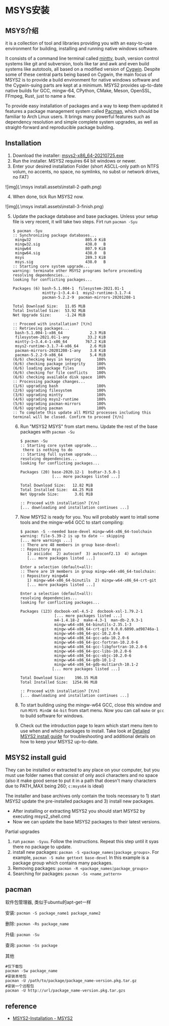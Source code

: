 # MSYS安装

## MSYS介绍

it is a collection of tool and libraries providing you with an easy-to-use environment for building, installing and running native windows software. 

It consists of a command line terminal called [mintty](https://mintty.github.io/), bush, version control systems like git and subversion, tools like tar and awk and even build systems like autotools, all based on a modified version of [Cygwin](https://cygwin.com/). Despite some of these central parts being based on Cygwin, the main focus of MSYS2 is to provide a build environment for native windows software and the Cygwin-suing parts are kept at a minimum. MSYS2 provides up-to-date native builds for GCC, mingw-64, CPython, CMake, Meson, OpenSSL, FFmpeg, Rust, just to name a few.

To provide easy installation of packages and a way to keep them updated it features a package management system called [Pacman](https://wiki.archlinux.org/index.php/pacman), which should be familiar to Arch Linux users. It brings many powerful features such as dependency resolution and simple complete system upgrades, as well as straight-forward and reproducible package building.

## Installation

1. Download the installer: [msys2-x86_64-20210725.exe](https://github.com/msys2/msys2-installer/releases/download/2021-07-25/msys2-x86_64-20210725.exe) 
2. Run the installer. MSYS2 requires 64 bit windows or newer.
3. Enter your desired installation Folder (short ASCLL-only path on NTFS volum, no accents, no space, no symlinks, no subst or network drives, no FAT)

![img](.\msys install.assets\install-2-path.png)

4. When done, tick Run MSYS2 now.

![img](.\msys install.assets\install-3-finish.png)

5. Update the package database and base packages. Unless your setup file is very recent, it will take two steps. Firt run `pacman -Syu`

   ```shell
   $ pacman -Syu
   :: Synchronizing package databases...
    mingw32                        805.0 KiB
    mingw32.sig                    438.0   B
    mingw64                        807.9 KiB
    mingw64.sig                    438.0   B
    msys                           289.3 KiB
    msys.sig                       438.0   B
   :: Starting core system upgrade...
   warning: terminate other MSYS2 programs before proceeding
   resolving dependencies...
   looking for conflicting packages...
   
   Packages (6) bash-5.1.004-1  filesystem-2021.01-1
                mintty-1~3.4.4-1  msys2-runtime-3.1.7-4
                pacman-5.2.2-9  pacman-mirrors-20201208-1
   
   Total Download Size:   11.05 MiB
   Total Installed Size:  53.92 MiB
   Net Upgrade Size:      -1.24 MiB
   
   :: Proceed with installation? [Y/n]
   :: Retrieving packages...
    bash-5.1.004-1-x86_64            2.3 MiB
    filesystem-2021.01-1-any        33.2 KiB
    mintty-1~3.4.4-1-x86_64        767.2 KiB
    msys2-runtime-3.1.7-4-x86_64     2.6 MiB
    pacman-mirrors-20201208-1-any    3.8 KiB
    pacman-5.2.2-9-x86_64            5.4 MiB
   (6/6) checking keys in keyring       100%
   (6/6) checking package integrity     100%
   (6/6) loading package files          100%
   (6/6) checking for file conflicts    100%
   (6/6) checking available disk space  100%
   :: Processing package changes...
   (1/6) upgrading bash                 100%
   (2/6) upgrading filesystem           100%
   (3/6) upgrading mintty               100%
   (4/6) upgrading msys2-runtime        100%
   (5/6) upgrading pacman-mirrors       100%
   (6/6) upgrading pacman               100%
   :: To complete this update all MSYS2 processes including this terminal will be closed. Confirm to proceed [Y/n]
   
   ```

   6. Run "MSYS2 MSYS" from start menu. Update the rest of the base packages with `pacman -Su`

      ```shell
      $ pacman -Su
      :: Starting core system upgrade...
       there is nothing to do
      :: Starting full system upgrade...
      resolving dependencies...
      looking for conflicting packages...
      
      Packages (20) base-2020.12-1  bsdtar-3.5.0-1
                    [... more packages listed ...]
      
      Total Download Size:   12.82 MiB
      Total Installed Size:  44.25 MiB
      Net Upgrade Size:       3.01 MiB
      
      :: Proceed with installation? [Y/n]
      [... downloading and installation continues ...]
      ```

   7. Now MSYS2 is ready for you. You will probably want to intall some tools and the mingw-w64 GCC to start compiling:

      ```shell
      $ pacman -S --needed base-devel mingw-w64-x86_64-toolchain
      warning: file-5.39-2 is up to date -- skipping
      [... more warnings ...]
      :: There are 48 members in group base-devel:
      :: Repository msys
         1) asciidoc  2) autoconf  3) autoconf2.13  4) autogen
         [... more packages listed ...]
      
      Enter a selection (default=all):
      :: There are 19 members in group mingw-w64-x86_64-toolchain:
      :: Repository mingw64
         1) mingw-w64-x86_64-binutils  2) mingw-w64-x86_64-crt-git
         [... more packages listed ...]
      
      Enter a selection (default=all):
      resolving dependencies...
      looking for conflicting packages...
      
      Packages (123) docbook-xml-4.5-2  docbook-xsl-1.79.2-1
                     [... more packages listed ...]
                     m4-1.4.18-2  make-4.3-1  man-db-2.9.3-1
                     mingw-w64-x86_64-binutils-2.35.1-3
                     mingw-w64-x86_64-crt-git-9.0.0.6090.ad98746a-1
                     mingw-w64-x86_64-gcc-10.2.0-6
                     mingw-w64-x86_64-gcc-ada-10.2.0-6
                     mingw-w64-x86_64-gcc-fortran-10.2.0-6
                     mingw-w64-x86_64-gcc-libgfortran-10.2.0-6
                     mingw-w64-x86_64-gcc-libs-10.2.0-6
                     mingw-w64-x86_64-gcc-objc-10.2.0-6
                     mingw-w64-x86_64-gdb-10.1-2
                     mingw-w64-x86_64-gdb-multiarch-10.1-2
                    [... more packages listed ...]
      
      Total Download Size:    196.15 MiB
      Total Installed Size:  1254.96 MiB
      
      :: Proceed with installation? [Y/n]
      [... downloading and installation continues ...]
      ```

   8. To start building using the mingw-w64 GCC, close this window and run `MSYS MinGW 64-bit` from start menu. Now you can call `make` or `gcc` to build software for windows.

   9. Check out the introduction page to learn which start menu item to use when and which packages to install. Take look at [Detailed MSYS2 install guide](https://www.msys2.org/wiki/MSYS2-installation/) for troubleshooting and additional details on how to keep your MSYS2 up-to-date.

## MSYS2 install guid

They can be installed or extracted to any place on your computer, but you must use folder names that consist of only ascii characters and no space (also it make good sense to put it in a path that doesn't many characters due to PATH_MAX being 260; `c:msys64` is ideal)

The installer and base archives only contain the tools necessary to 1) start MSYS2 update the pre-installed packages and 3) install new packages.

- After installing or extracting MSYS2 you should start MSYS2 by executing msys2_shell.cmd
- Now we can update the base MSYS2 packages to their latest versions. 

Partial upgrades

1. run `pacman -Syuu`. Follow the instructions. Repeat this step until it syas there no package to update.
2. install new packages: `pacman -S <package_names|package_groups>`. For example, `pacman -S make gettext base-devel` In this example is a package group which contains many packages. 
3. Removing packages: `pacman -R <package_names|package_groups>`
4. Searching for packages: `pacman -Ss <name_pattern>`

## pacman

软件包管理器, 类似于ubuntu的apt-get一样

安装: `pacman -S package_name1 package_name2`

删除: `pacman -Rs package_name`

升级: `pacman -Su`

查询: `pacman -Ss package`

其他

```pacman
#仅下载包
pacman -Sw package_name
#安装本地包
pacman -U /path/to/package/package_name-version.pkg.tar.gz
#安装一个远程包
pacman -U http://url/package_name-version.pkg.tar.gzs
```

## reference

- [MSYS2-Installation - MSYS2](https://www.msys2.org/wiki/MSYS2-installation/)